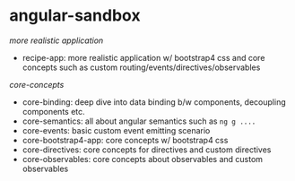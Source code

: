 # angular-sandbox

*more realistic application*
- recipe-app:  more realistic application w/ bootstrap4 css and core concepts such as custom routing/events/directives/observables 

*core-concepts*
- core-binding: deep dive into data binding b/w components, decoupling components etc.
- core-semantics: all about angular semantics such as `ng g ....` 
- core-events: basic custom event emitting scenario
- core-bootstrap4-app: core concepts w/ bootstrap4 css
- core-directives: core concepts for directives and custom directives
- core-observables: core concepts about observables and custom observables
